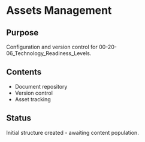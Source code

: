 # Assets Management

## Purpose
Configuration and version control for 00-20-06_Technology_Readiness_Levels.

## Contents
- Document repository
- Version control
- Asset tracking

## Status
Initial structure created - awaiting content population.
